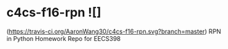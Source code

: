 # c4cs-f16-rpn ![]
(https://travis-ci.org/AaronWang30/c4cs-f16-rpn.svg?branch=master)
RPN in Python
Homework Repo for EECS398

